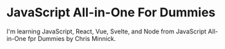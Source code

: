 # JavaScript All-in-One For Dummies

I'm learning JavaScript, React, Vue, Svelte, and Node from JavaScript All-in-One fpr Dummies by Chris Minnick.
